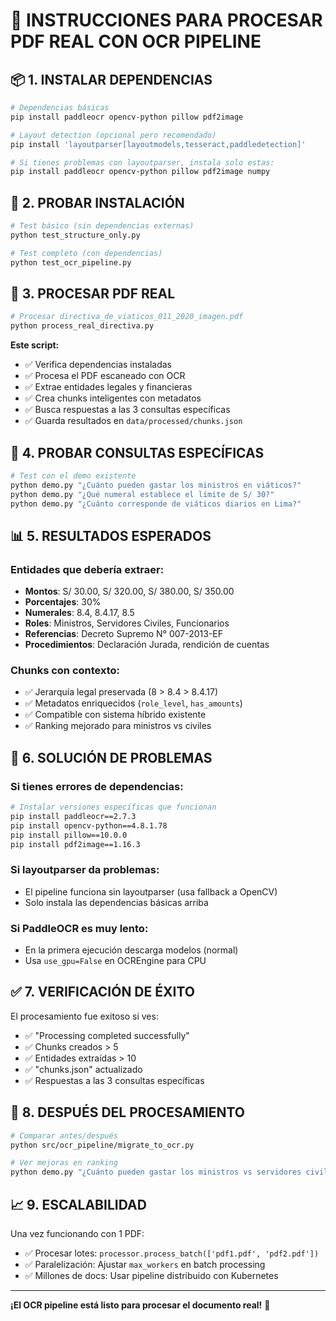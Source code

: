 # 🚀 INSTRUCCIONES PARA PROCESAR PDF REAL CON OCR PIPELINE

## 📦 1. INSTALAR DEPENDENCIAS

```bash
# Dependencias básicas
pip install paddleocr opencv-python pillow pdf2image

# Layout detection (opcional pero recomendado)
pip install 'layoutparser[layoutmodels,tesseract,paddledetection]'

# Si tienes problemas con layoutparser, instala solo estas:
pip install paddleocr opencv-python pillow pdf2image numpy
```

## 🧪 2. PROBAR INSTALACIÓN

```bash
# Test básico (sin dependencias externas)
python test_structure_only.py

# Test completo (con dependencias)  
python test_ocr_pipeline.py
```

## 📄 3. PROCESAR PDF REAL

```bash
# Procesar directiva_de_viaticos_011_2020_imagen.pdf
python process_real_directiva.py
```

**Este script:**
- ✅ Verifica dependencias instaladas
- ✅ Procesa el PDF escaneado con OCR
- ✅ Extrae entidades legales y financieras  
- ✅ Crea chunks inteligentes con metadatos
- ✅ Busca respuestas a las 3 consultas específicas
- ✅ Guarda resultados en `data/processed/chunks.json`

## 🎯 4. PROBAR CONSULTAS ESPECÍFICAS

```bash
# Test con el demo existente
python demo.py "¿Cuánto pueden gastar los ministros en viáticos?"
python demo.py "¿Qué numeral establece el límite de S/ 30?"
python demo.py "¿Cuánto corresponde de viáticos diarios en Lima?"
```

## 📊 5. RESULTADOS ESPERADOS

### Entidades que debería extraer:
- **Montos**: S/ 30.00, S/ 320.00, S/ 380.00, S/ 350.00
- **Porcentajes**: 30%
- **Numerales**: 8.4, 8.4.17, 8.5
- **Roles**: Ministros, Servidores Civiles, Funcionarios
- **Referencias**: Decreto Supremo N° 007-2013-EF
- **Procedimientos**: Declaración Jurada, rendición de cuentas

### Chunks con contexto:
- ✅ Jerarquía legal preservada (8 > 8.4 > 8.4.17)
- ✅ Metadatos enriquecidos (`role_level`, `has_amounts`)
- ✅ Compatible con sistema híbrido existente
- ✅ Ranking mejorado para ministros vs civiles

## 🔧 6. SOLUCIÓN DE PROBLEMAS

### Si tienes errores de dependencias:
```bash
# Instalar versiones específicas que funcionan
pip install paddleocr==2.7.3
pip install opencv-python==4.8.1.78  
pip install pillow==10.0.0
pip install pdf2image==1.16.3
```

### Si layoutparser da problemas:
- El pipeline funciona sin layoutparser (usa fallback a OpenCV)
- Solo instala las dependencias básicas arriba

### Si PaddleOCR es muy lento:
- En la primera ejecución descarga modelos (normal)
- Usa `use_gpu=False` en OCREngine para CPU

## ✅ 7. VERIFICACIÓN DE ÉXITO

El procesamiento fue exitoso si ves:
- ✅ "Processing completed successfully"
- ✅ Chunks creados > 5
- ✅ Entidades extraídas > 10
- ✅ "chunks.json" actualizado
- ✅ Respuestas a las 3 consultas específicas

## 🎉 8. DESPUÉS DEL PROCESAMIENTO

```bash
# Comparar antes/después
python src/ocr_pipeline/migrate_to_ocr.py

# Ver mejoras en ranking
python demo.py "¿Cuánto pueden gastar los ministros vs servidores civiles?"
```

## 📈 9. ESCALABILIDAD 

Una vez funcionando con 1 PDF:
- ✅ Procesar lotes: `processor.process_batch(['pdf1.pdf', 'pdf2.pdf'])`
- ✅ Paralelización: Ajustar `max_workers` en batch processing
- ✅ Millones de docs: Usar pipeline distribuido con Kubernetes

---

**¡El OCR pipeline está listo para procesar el documento real!** 🚀